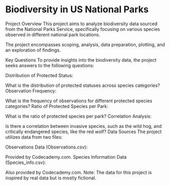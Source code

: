 # Biodiversity in US National Parks

Project Overview
This project aims to analyze biodiversity data sourced from the National Parks Service, specifically focusing on various species observed in different national park locations.

The project encompasses scoping, analysis, data preparation, plotting, and an exploration of findings.

Key Questions
To provide insights into the biodiversity data, the project seeks answers to the following questions:

Distribution of Protected Status:

What is the distribution of protected statuses across species categories?
Observation Frequency:

What is the frequency of observations for different protected species categories?
Ratio of Protected Species per Park:

What is the ratio of protected species per park?
Correlation Analysis:

Is there a correlation between invasive species, such as the wild hog, and critically endangered species, like the red wolf?
Data Sources
The project utilizes data from two files:

Observations Data (Observations.csv):

Provided by Codecademy.com.
Species Information Data (Species_info.csv):

Also provided by Codecademy.com.
Note: The data for this project is inspired by real data but is mostly fictional.

